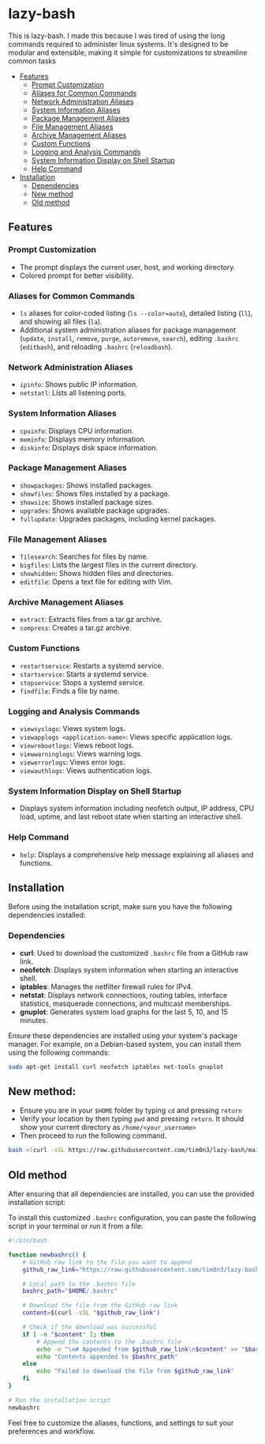 # lazy-bash
This is lazy-bash. I made this because I was tired of using the long commands required to administer linux systems. It's designed to be modular and extensible, making it simple for customizations to streamline common tasks

  - [Features](#features)
    - [Prompt Customization](#prompt-customization)
    - [Aliases for Common Commands](#aliases-for-common-commands)
    - [Network Administration Aliases](#network-administration-aliases)
    - [System Information Aliases](#system-information-aliases)
    - [Package Management Aliases](#package-management-aliases)
    - [File Management Aliases](#file-management-aliases)
    - [Archive Management Aliases](#archive-management-aliases)
    - [Custom Functions](#custom-functions)
    - [Logging and Analysis Commands](#logging-and-analysis-commands)
    - [System Information Display on Shell Startup](#system-information-display-on-shell-startup)
    - [Help Command](#help-command)
  - [Installation](#installation)
    - [Dependencies](#dependencies)
    - [New method](#new-method)
    - [Old method](#old-method)

## Features

### Prompt Customization
- The prompt displays the current user, host, and working directory.
- Colored prompt for better visibility.

### Aliases for Common Commands
- `ls` aliases for color-coded listing (`ls --color=auto`), detailed listing (`ll`), and showing all files (`la`).
- Additional system administration aliases for package management (`update`, `install`, `remove`, `purge`, `autoremove`, `search`), editing `.bashrc` (`editbash`), and reloading `.bashrc` (`reloadbash`).

### Network Administration Aliases
- `ipinfo`: Shows public IP information.
- `netstatl`: Lists all listening ports.

### System Information Aliases
- `cpuinfo`: Displays CPU information.
- `meminfo`: Displays memory information.
- `diskinfo`: Displays disk space information.

### Package Management Aliases
- `showpackages`: Shows installed packages.
- `showfiles`: Shows files installed by a package.
- `showsize`: Shows installed package sizes.
- `upgrades`: Shows available package upgrades.
- `fullupdate`: Upgrades packages, including kernel packages.

### File Management Aliases
- `filesearch`: Searches for files by name.
- `bigfiles`: Lists the largest files in the current directory.
- `showhidden`: Shows hidden files and directories.
- `editfile`: Opens a text file for editing with Vim.

### Archive Management Aliases
- `extract`: Extracts files from a tar.gz archive.
- `compress`: Creates a tar.gz archive.

### Custom Functions
- `restartservice`: Restarts a systemd service.
- `startservice`: Starts a systemd service.
- `stopservice`: Stops a systemd service.
- `findfile`: Finds a file by name.

### Logging and Analysis Commands
- `viewsyslogs`: Views system logs.
- `viewapplogs <application-name>`: Views specific application logs.
- `viewrebootlogs`: Views reboot logs.
- `viewwarninglogs`: Views warning logs.
- `viewerrorlogs`: Views error logs.
- `viewauthlogs`: Views authentication logs.

### System Information Display on Shell Startup
- Displays system information including neofetch output, IP address, CPU load, uptime, and last reboot state when starting an interactive shell.

### Help Command
- `help`: Displays a comprehensive help message explaining all aliases and functions.

## Installation

Before using the installation script, make sure you have the following dependencies installed:

### Dependencies

- **curl**: Used to download the customized `.bashrc` file from a GitHub raw link.
- **neofetch**: Displays system information when starting an interactive shell.
- **iptables**: Manages the netfilter firewall rules for IPv4.
- **netstat**: Displays network connections, routing tables, interface statistics, masquerade connections, and multicast memberships.
- **gnuplot**: Generates system load graphs for the last 5, 10, and 15 minutes.

Ensure these dependencies are installed using your system's package manager. For example, on a Debian-based system, you can install them using the following commands:

```bash
sudo apt-get install curl neofetch iptables net-tools gnuplot
```

## New method:

- Ensure you are in your `$HOME` folder by typing `cd` and pressing `return`
- Verify your location by then typing `pwd` and pressing `return`. It should show your current directory as `/home/<your_username>`
- Then proceed to run the following command.

```bash
bash <(curl -sSL https://raw.githubusercontent.com/tim0n3/lazy-bash/main/binfiles/setup.sh)
```

## Old method

After ensuring that all dependencies are installed, you can use the provided installation script:

To install this customized `.bashrc` configuration, you can paste the following script in your terminal or run it from a file:

```bash
#!/bin/bash

function newbashrc() {
    # GitHub raw link to the file you want to append
    github_raw_link="https://raw.githubusercontent.com/tim0n3/lazy-bash/main/bashrc"

    # Local path to the .bashrc file
    bashrc_path="$HOME/.bashrc"

    # Download the file from the GitHub raw link
    content=$(curl -sSL "$github_raw_link")

    # Check if the download was successful
    if [ -n "$content" ]; then
        # Append the contents to the .bashrc file
        echo -e "\n# Appended from $github_raw_link\n$content" >> "$bashrc_path"
        echo "Contents appended to $bashrc_path"
    else
        echo "Failed to download the file from $github_raw_link"
    fi
}

# Run the installation script
newbashrc
```

Feel free to customize the aliases, functions, and settings to suit your preferences and workflow.
